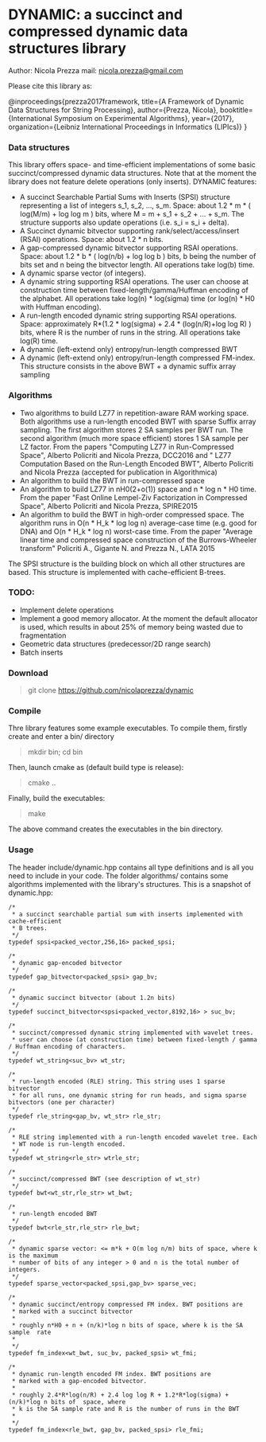 DYNAMIC: a succinct and compressed dynamic data structures library
===============
Author: Nicola Prezza
mail: nicola.prezza@gmail.com

Please cite this library as: 

@inproceedings{prezza2017framework,
  title={A Framework of Dynamic Data Structures for String Processing},
  author={Prezza, Nicola},
  booktitle={International Symposium on Experimental Algorithms},
  year={2017},
  organization={Leibniz International Proceedings in Informatics (LIPIcs)}
}

### Data structures

This library offers space- and time-efficient implementations of some basic succinct/compressed dynamic data structures. Note that at the moment the library does not feature delete operations (only inserts). DYNAMIC features:

- A succinct Searchable Partial Sums with Inserts (SPSI) structure representing a list of integers s_1, s_2, ..., s_m. Space: about 1.2 * m * ( log(M/m) + log log m ) bits, where M = m + s_1 + s_2 + ... + s_m. The structure supports also update operations (i.e. s_i = s_i + delta).
- A Succinct dynamic bitvector supporting rank/select/access/insert (RSAI) operations. Space: about 1.2 * n bits.
- A gap-compressed dynamic bitvector supporting RSAI operations. Space: about 1.2 * b * ( log(n/b) + log log b ) bits,  b being the number of bits set and n being the bitvector length. All operations take log(b) time.
- A dynamic sparse vector (of integers).
- A dynamic string supporting RSAI operations. The user can choose at construction time between fixed-length/gamma/Huffman encoding of the alphabet. All operations take log(n) * log(sigma) time (or log(n) * H0 with Huffman encoding).
- A run-length encoded dynamic string supporting RSAI operations. Space: approximately R*(1.2 * log(sigma) + 2.4 * (log(n/R)+log log R) ) bits, where R is the number of runs in the string. All operations take log(R) time.
- A dynamic (left-extend only) entropy/run-length compressed BWT
- A dynamic (left-extend only) entropy/run-length compressed FM-index. This structure consists in the above BWT + a dynamic suffix array sampling

### Algorithms

- Two algorithms to build LZ77 in repetition-aware RAM working space. Both algorithms use a run-length encoded BWT with sparse Suffix array sampling. The first algorithm stores 2 SA samples per BWT run. The second algorithm (much more space efficient) stores 1 SA sample per LZ factor. From the papers "Computing LZ77 in Run-Compressed Space", Alberto Policriti and Nicola Prezza, DCC2016 and "
LZ77 Computation Based on the Run-Length Encoded BWT", Alberto Policriti and Nicola Prezza (accepted for publication in Algorithmica)
- An algorithm to build the BWT in run-compressed space
- An algorithm to build LZ77 in nH0(2+o(1)) space and n * log n * H0 time. From the paper "Fast Online Lempel-Ziv Factorization in Compressed Space", Alberto Policriti and Nicola Prezza, SPIRE2015
- An algorithm to build the BWT in high-order compressed space. The algorithm runs in O(n * H_k * log log n) average-case time (e.g. good for DNA) and O(n * H_k * log n) worst-case time. From the paper "Average linear time and compressed space construction of the Burrows-Wheeler transform"
Policriti A., Gigante N. and Prezza N., LATA 2015

The SPSI structure is the building block on which all other structures are based. This structure is implemented with cache-efficient B-trees.

### TODO: 

- Implement delete operations
- Implement a good memory allocator. At the moment the default allocator is used, which results in about 25% of memory being wasted due to fragmentation
- Geometric data structures (predecessor/2D range search)
- Batch inserts

### Download

> git clone https://github.com/nicolaprezza/dynamic

### Compile

Thre library features some example executables. To compile them, firstly create and enter a bin/ directory

> mkdir bin; cd bin

Then, launch cmake as (default build type is release):

> cmake ..

Finally, build the executables:

> make

The above command creates the executables in the bin directory. 

### Usage

The header include/dynamic.hpp contains all type definitions and is all you need to include in your code. The folder algorithms/ contains some algorithms implemented with the library's structures. This is a snapshot of dynamic.hpp:

    /*
     * a succinct searchable partial sum with inserts implemented with cache-efficient
     * B trees.
     */
    typedef spsi<packed_vector,256,16> packed_spsi;

    /*
     * dynamic gap-encoded bitvector
     */
    typedef gap_bitvector<packed_spsi> gap_bv;

    /*
     * dynamic succinct bitvector (about 1.2n bits)
     */
    typedef succinct_bitvector<spsi<packed_vector,8192,16> > suc_bv;

    /*
     * succinct/compressed dynamic string implemented with wavelet trees.
     * user can choose (at construction time) between fixed-length / gamma / Huffman encoding of characters.
     */
    typedef wt_string<suc_bv> wt_str;

    /*
     * run-length encoded (RLE) string. This string uses 1 sparse bitvector
     * for all runs, one dynamic string for run heads, and sigma sparse bitvectors (one per character)
     */
    typedef rle_string<gap_bv, wt_str> rle_str;

    /*
     * RLE string implemented with a run-length encoded wavelet tree. Each
     * WT node is run-length encoded. 
     */
    typedef wt_string<rle_str> wtrle_str;

    /*
     * succinct/compressed BWT (see description of wt_str)
     */
    typedef bwt<wt_str,rle_str> wt_bwt;

    /*
     * run-length encoded BWT
     */
    typedef bwt<rle_str,rle_str> rle_bwt;

    /*
     * dynamic sparse vector: <= m*k + O(m log n/m) bits of space, where k is the maximum
     * number of bits of any integer > 0 and n is the total number of integers.
     */
    typedef sparse_vector<packed_spsi,gap_bv> sparse_vec;

    /*
     * dynamic succinct/entropy compressed FM index. BWT positions are
     * marked with a succinct bitvector
     *
     * roughly n*H0 + n + (n/k)*log n bits of space, where k is the SA sample  rate
     *
     */
    typedef fm_index<wt_bwt, suc_bv, packed_spsi> wt_fmi;

    /*
     * dynamic run-length encoded FM index. BWT positions are
     * marked with a gap-encoded bitvector.
     *
     * roughly 2.4*R*log(n/R) + 2.4 log log R + 1.2*R*log(sigma) + (n/k)*log n bits of  space, where
     * k is the SA sample rate and R is the number of runs in the BWT
     *
     */
    typedef fm_index<rle_bwt, gap_bv, packed_spsi> rle_fmi;
